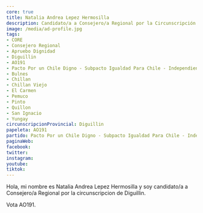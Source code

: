 ```yaml
---
core: true
title: Natalia Andrea Lepez Hermosilla
description: Candidato/a a Consejero/a Regional por la Circunscripción de Diguillin
image: /media/ad-profile.jpg
tags:
- CORE
- Consejero Regional
- Apruebo Dignidad
- Diguillin
- AO191
- Pacto Por un Chile Digno - Subpacto Igualdad Para Chile - Independientes
- Bulnes
- Chillan
- Chillan Viejo
- El Carmen
- Pemuco
- Pinto
- Quillon
- San Ignacio
- Yungay
circunscripcionProvincial: Diguillin
papeleta: AO191
partido: Pacto Por un Chile Digno - Subpacto Igualdad Para Chile - Independientes
paginaWeb:
facebook:
twitter:
instagram:
youtube:
tiktok:
---
```

Hola, mi nombre es Natalia Andrea Lepez Hermosilla y soy candidato/a a Consejero/a Regional por la circunscripcion de Diguillin.

Vota AO191.